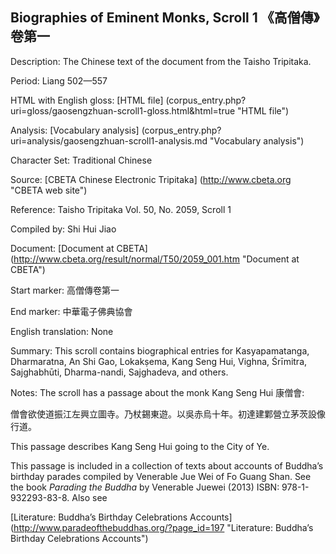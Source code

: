 ##  Biographies of Eminent Monks, Scroll 1 《高僧傳》卷第一

Description: The Chinese text of the document from the Taisho Tripitaka.

Period: Liang 502—557

HTML with English gloss: [HTML file] (corpus_entry.php?uri=gloss/gaosengzhuan-scroll1-gloss.html&html=true "HTML file")

Analysis: [Vocabulary analysis] (corpus_entry.php?uri=analysis/gaosengzhuan-scroll1-analysis.md "Vocabulary analysis")

Character Set: Traditional Chinese

Source: [CBETA Chinese Electronic Tripitaka] (http://www.cbeta.org "CBETA web site")

Reference: Taisho Tripitaka Vol. 50, No. 2059, Scroll 1

Compiled by: Shi Hui Jiao

Document: [Document at CBETA] (http://www.cbeta.org/result/normal/T50/2059_001.htm "Document at CBETA")

Start marker: 高僧傳卷第一

End marker: 中華電子佛典協會

English	translation: None

Summary: This scroll contains biographical entries for Kasyapamatanga, Dharmaratna, An Shi Gao, Lokakṣema, Kang Seng Hui, Vighna, Śrīmitra, Sajghabhūti, Dharma-nandi, Sajghadeva, and others.

Notes: The scroll has a passage about the monk Kang Seng Hui 康僧會:

僧會欲使道振江左興立圖寺。乃杖錫東遊。以吳赤烏十年。初達建鄴營立茅茨設像行道。

This passage describes Kang Seng Hui going to the City of Ye.

This passage is included in a collection of texts about accounts of Buddha’s birthday parades compiled by Venerable Jue Wei of Fo Guang Shan. See the book <em>Parading the Buddha</em> by  Venerable Juewei (2013) ISBN: 978-1-932293-83-8. Also see

[Literature: Buddha’s Birthday Celebrations Accounts] (http://www.paradeofthebuddhas.org/?page_id=197 "Literature: Buddha’s Birthday Celebrations Accounts")


